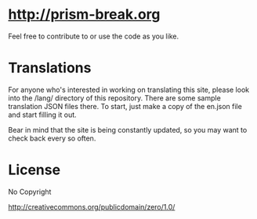 # http://prism-break.org

Feel free to contribute to or use the code as you like.

# Translations

For anyone who's interested in working on translating this site, please look into the /lang/ directory of this repository. There are some sample translation JSON files there. To start, just make a copy of the en.json file and start filling it out.

Bear in mind that the site is being constantly updated, so you may want to check back every so often.

# License

No Copyright

http://creativecommons.org/publicdomain/zero/1.0/
